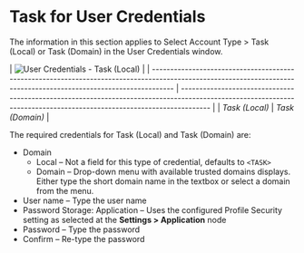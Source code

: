 # Task for User Credentials

The information in this section applies to Select Account Type > Task (Local) or Task (Domain) in
the User Credentials window.

| ![User Credentials - Task (Local)](/img/product_docs/accessanalyzer/12.0/admin/settings/connection/profile/taskdomain.webp) |
| ------------------------------------------------------------------------------------------------------------------------------------------------------------------ | -------------------------------------------------------------------------------------------------------------------------------------------------------------------- |
| _Task (Local)_                                                                                                                                                     | _Task (Domain)_                                                                                                                                                      |

The required credentials for Task (Local) and Task (Domain) are:

- Domain
    - Local – Not a field for this type of credential, defaults to `<TASK>`
    - Domain – Drop-down menu with available trusted domains displays. Either type the short domain
      name in the textbox or select a domain from the menu.
- User name – Type the user name
- Password Storage: Application – Uses the configured Profile Security setting as selected at the
  **Settings > Application** node
- Password – Type the password
- Confirm – Re-type the password
